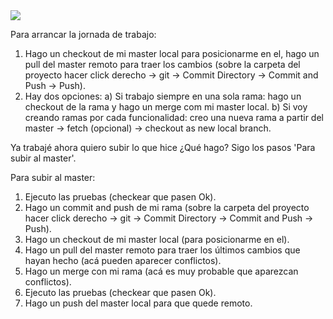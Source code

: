 <img src="https://s-media-cache-ak0.pinimg.com/736x/b9/94/e4/b994e4378507f5624aa90ae7778ded86.jpg">

Para arrancar la jornada de trabajo:
1. Hago un checkout de mi master local para posicionarme en el, hago un pull del master remoto para traer los cambios (sobre la carpeta del proyecto hacer click derecho -> git -> Commit Directory -> Commit and Push -> Push).
2. Hay dos opciones:
    a) Si trabajo siempre en una sola rama: hago un checkout de la rama y hago un merge com mi master local.
    b) Si voy creando ramas por cada funcionalidad: creo una nueva rama a partir del master -> fetch (opcional) -> checkout as new local branch.

Ya trabajé ahora quiero subir lo que hice ¿Qué hago? Sigo los pasos 'Para subir al master'.

Para subir al master:
1. Ejecuto las pruebas (checkear que pasen Ok).
2. Hago un commit and push de mi rama (sobre la carpeta del proyecto hacer click derecho -> git -> Commit Directory -> Commit and Push -> Push).
3. Hago un checkout de mi master local (para posicionarme en el).
4. Hago un pull del master remoto para traer los últimos cambios que hayan hecho (acá pueden aparecer conflictos).
5. Hago un merge con mi rama (acá es muy probable que aparezcan conflictos).
6. Ejecuto las pruebas (checkear que pasen Ok).
7. Hago un push del master local para que quede remoto.